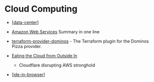 Cloud Computing
===============


* [[data-center]]

* [Amazon Web Services](https://adayinthelifeof.nl/2020/05/20/aws.html) Summary in one line
* [terraform-provider-dominos](https://ndmckinley.github.io/terraform-provider-dominos/) - The Terraform plugin for the Dominos Pizza provider.

* [Eating the Cloud from Outside In](https://www.swyx.io/cloudflare-go/)
    * Cloudflare disrupting AWS stronghold

* [[ide-in-browser]]

[//begin]: # "Autogenerated link references for markdown compatibility"
[data-center]: data-center.md "data-center"
[ide-in-browser]: ide-in-browser.md "IDE in browser"
[//end]: # "Autogenerated link references"
